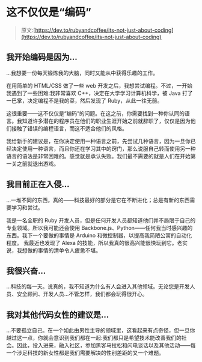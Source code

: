 # 这不仅仅是“编码”

> 原文:[https://dev.to/rubyandcoffee/its-not-just-about-coding](https://dev.to/rubyandcoffee/its-not-just-about-coding)

## [](#i-began-coding-because)我开始编码是因为...

...我想要一份每天锻炼我的大脑，同时又能从中获得乐趣的工作。

在用简单的 HTML/CSS 做了一些 web 开发之后，我想尝试编程。不过，一开始我遇到了一些困难:我非常喜欢 C++，决定在大学学习计算机科学，被 Java 打了一巴掌，决定编程不是我的菜，然后发现了 Ruby，从此一往无前。

这很重要——这不仅仅是“编码”的问题。在这之前，你需要找到一种你认同的语言。我知道许多潜在的程序员在他们的职业生涯开始之前就辞职了，仅仅是因为他们接触了错误的编程语言，而这不适合他们的风格。

我给新手的建议是，在你决定使用一种语言之前，先尝试几种语言，因为一旦你已经决定使用一种语言，而且你还在学习其中的窍门，那么说服自己转而使用另一种语言的语法是非常困难的。感觉就是承认失败。我们最不需要的就是人们在开始第一关之前就退出游戏。

## [](#im-currently-hacking-on)我目前正在入侵...

...一堆不同的东西，真的——科技最好的部分是它在不断进化；总是有新的东西需要学习和尝试。

我是一名全职的 Ruby 开发人员，但是任何开发人员都知道他们并不局限于自己的专业领域。所以我可能还会使用 Backbone.js、Python——任何我当时感兴趣的东西。我下一个要做的事情是 Arduino 和微控制器，以提高我简陋公寓的自动化程度。
我最近也发现了 Alexa 的技能，所以我真的很高兴能很快玩到它。老实说，我想做的事情的清单令人疲惫不堪。

## [](#im-excited-about)我很兴奋...

...科技的每一天。说真的，我不知道为什么有人会进入其他领域。无论您是开发人员、安全顾问、开发人员...不管怎样，我们都会玩得很开心。

## [](#my-advice-for-other-women-who-code-is)我对其他代码女性的建议是...

...不要孤立自己。在一个如此由男性主导的领域里，这看起来有点奇怪，但一旦你越过这一点，你就会意识到我们都在一起:我们都只是希望技术能改善我们的社会。因此，投入进来，融入社区，参加黑客马拉松和闪电谈话以及其他活动——每一个涉足科技的新女性都是我们需要解决的性别差距的又一个难题。